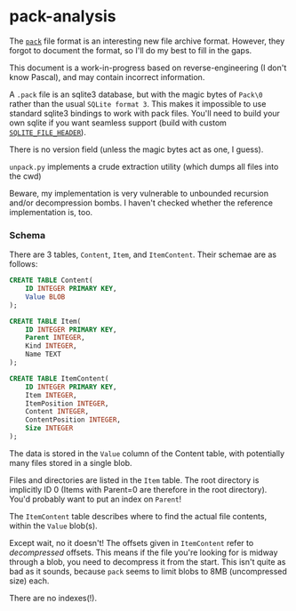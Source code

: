 # pack-analysis

The [`pack`](https://github.com/PackOrganization/Pack) file format is an interesting new file archive format. However, they forgot to document the format, so I'll do my best to fill in the gaps.

This document is a work-in-progress based on reverse-engineering (I don't know Pascal), and may contain incorrect information.

A `.pack` file is an sqlite3 database, but with the magic bytes of `Pack\0 ` rather than the usual `SQLite format 3`. This makes it impossible to use standard sqlite3 bindings to work with pack files. You'll need to build your own sqlite if you want seamless support (build with custom [`SQLITE_FILE_HEADER`](https://github.com/sqlite/sqlite/blob/378bf82e2bc09734b8c5869f9b148efe37d29527/src/btreeInt.h#L236-L250)).

There is no version field (unless the magic bytes act as one, I guess).

`unpack.py` implements a crude extraction utility (which dumps all files into the cwd)

Beware, my implementation is very vulnerable to unbounded recursion and/or decompression bombs. I haven't checked whether the reference implementation is, too.

### Schema

There are 3 tables, `Content`, `Item`, and `ItemContent`. Their schemae are as follows:

```sql
CREATE TABLE Content(
	ID INTEGER PRIMARY KEY,
	Value BLOB
);
```

```sql
CREATE TABLE Item(
	ID INTEGER PRIMARY KEY,
	Parent INTEGER,
	Kind INTEGER,
	Name TEXT
);
```

```sql
CREATE TABLE ItemContent(
	ID INTEGER PRIMARY KEY,
	Item INTEGER,
	ItemPosition INTEGER,
	Content INTEGER,
	ContentPosition INTEGER,
	Size INTEGER
);
```

The data is stored in the `Value` column of the Content table, with potentially many files stored in a single blob.

Files and directories are listed in the `Item` table. The root directory is implicitly ID 0 (Items with Parent=0 are therefore in the root directory). You'd probably want to put an index on `Parent`!

The `ItemContent` table describes where to find the actual file contents, within the `Value` blob(s).

Except wait, no it doesn't! The offsets given in `ItemContent` refer to *decompressed* offsets. This means if the file you're looking for is midway through a blob, you need to decompress it from the start. This isn't quite as bad as it sounds, because `pack` seems to limit blobs to 8MB (uncompressed size) each.

There are no indexes(!).
